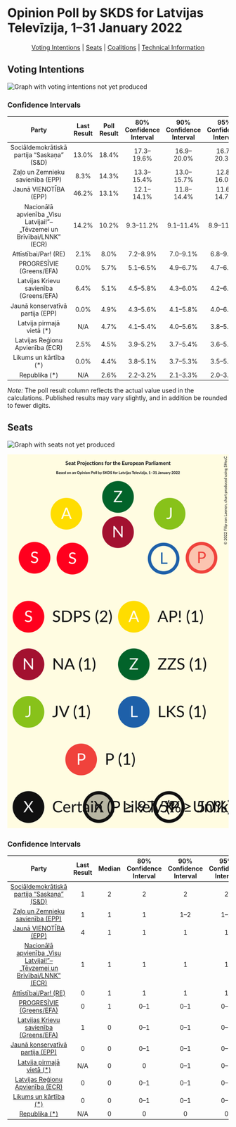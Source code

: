 # Opinion Poll by SKDS for Latvijas Televīzija, 1–31 January 2022

<p align="center"><a href="#voting-intentions">Voting Intentions</a> | <a href="#seats">Seats</a> | <a href="#coalitions">Coalitions</a> | <a href="#technical-information">Technical Information</a></p>

## Voting Intentions

![Graph with voting intentions not yet produced](2022-01-31-SKDS.png "Voting Intentions")

### Confidence Intervals

| Party | Last Result | Poll Result | 80% Confidence Interval | 90% Confidence Interval | 95% Confidence Interval | 99% Confidence Interval |
|:-----:|:-----------:|:-----------:|:-----------------------:|:-----------------------:|:-----------------------:|:-----------------------:|
| Sociāldemokrātiskā partija “Saskaņa” (S&D) | 13.0% | 18.4% | 17.3–19.6% |16.9–20.0% |16.7–20.3% |16.1–20.9% |
| Zaļo un Zemnieku savienība (EPP) | 8.3% | 14.3% | 13.3–15.4% |13.0–15.7% |12.8–16.0% |12.3–16.5% |
| Jaunā VIENOTĪBA (EPP) | 46.2% | 13.1% | 12.1–14.1% |11.8–14.4% |11.6–14.7% |11.1–15.2% |
| Nacionālā apvienība „Visu Latvijai!”–„Tēvzemei un Brīvībai/LNNK” (ECR) | 14.2% | 10.2% | 9.3–11.2% |9.1–11.4% |8.9–11.7% |8.5–12.2% |
| Attīstībai/Par! (RE) | 2.1% | 8.0% | 7.2–8.9% |7.0–9.1% |6.8–9.3% |6.5–9.8% |
| PROGRESĪVIE (Greens/EFA) | 0.0% | 5.7% | 5.1–6.5% |4.9–6.7% |4.7–6.9% |4.4–7.3% |
| Latvijas Krievu savienība (Greens/EFA) | 6.4% | 5.1% | 4.5–5.8% |4.3–6.0% |4.2–6.2% |3.9–6.6% |
| Jaunā konservatīvā partija (EPP) | 0.0% | 4.9% | 4.3–5.6% |4.1–5.8% |4.0–6.0% |3.7–6.3% |
| Latvija pirmajā vietā (*) | N/A | 4.7% | 4.1–5.4% |4.0–5.6% |3.8–5.8% |3.6–6.1% |
| Latvijas Reģionu Apvienība (ECR) | 2.5% | 4.5% | 3.9–5.2% |3.7–5.4% |3.6–5.5% |3.4–5.9% |
| Likums un kārtība (*) | 0.0% | 4.4% | 3.8–5.1% |3.7–5.3% |3.5–5.4% |3.3–5.8% |
| Republika (*) | N/A | 2.6% | 2.2–3.2% |2.1–3.3% |2.0–3.4% |1.8–3.7% |

*Note:* The poll result column reflects the actual value used in the calculations. Published results may vary slightly, and in addition be rounded to fewer digits.

## Seats

![Graph with seats not yet produced](2022-01-31-SKDS-seats.png "Seats")

![Graph with seating plan not yet produced](2022-01-31-SKDS-seating-plan.png "Seating Plan")

### Confidence Intervals

| Party | Last Result | Median | 80% Confidence Interval | 90% Confidence Interval | 95% Confidence Interval | 99% Confidence Interval |
|:-----:|:-----------:|:------:|:-----------------------:|:-----------------------:|:-----------------------:|:-----------------------:|
| <a href="#sociāldemokrātiskā-partija-“saskaņa”-(s&d)">Sociāldemokrātiskā partija “Saskaņa” (S&D)</a> | 1 | 2 | 2 |2 |2 |1–2 |
| <a href="#zaļo-un-zemnieku-savienība-(epp)">Zaļo un Zemnieku savienība (EPP)</a> | 1 | 1 | 1 |1–2 |1–2 |1–2 |
| <a href="#jaunā-vienotība-(epp)">Jaunā VIENOTĪBA (EPP)</a> | 4 | 1 | 1 |1 |1 |1–2 |
| <a href="#nacionālā-apvienība-„visu-latvijai!”–„tēvzemei-un-brīvībai/lnnk”-(ecr)">Nacionālā apvienība „Visu Latvijai!”–„Tēvzemei un Brīvībai/LNNK” (ECR)</a> | 1 | 1 | 1 |1 |1 |1 |
| <a href="#attīstībai/par!-(re)">Attīstībai/Par! (RE)</a> | 0 | 1 | 1 |1 |1 |1 |
| <a href="#progresīvie-(greens/efa)">PROGRESĪVIE (Greens/EFA)</a> | 0 | 1 | 0–1 |0–1 |0–1 |0–1 |
| <a href="#latvijas-krievu-savienība-(greens/efa)">Latvijas Krievu savienība (Greens/EFA)</a> | 1 | 0 | 0–1 |0–1 |0–1 |0–1 |
| <a href="#jaunā-konservatīvā-partija-(epp)">Jaunā konservatīvā partija (EPP)</a> | 0 | 0 | 0–1 |0–1 |0–1 |0–1 |
| <a href="#latvija-pirmajā-vietā-(*)">Latvija pirmajā vietā (*)</a> | N/A | 0 | 0 |0–1 |0–1 |0–1 |
| <a href="#latvijas-reģionu-apvienība-(ecr)">Latvijas Reģionu Apvienība (ECR)</a> | 0 | 0 | 0–1 |0–1 |0–1 |0–1 |
| <a href="#likums-un-kārtība-(*)">Likums un kārtība (*)</a> | 0 | 0 | 0–1 |0–1 |0–1 |0–1 |
| <a href="#republika-(*)">Republika (*)</a> | N/A | 0 | 0 |0 |0 |0 |

